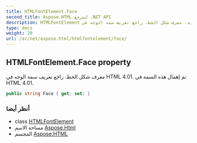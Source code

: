 ```yaml
---
title: HTMLFontElement.Face
second_title: Aspose.HTML لمرجع .NET API
description: HTMLFontElement ملكية. معرف شكل الخط. راجع تعريف سمة الوجه في HTML 4.01. تم إهمال هذه السمة في HTML 4.01.
type: docs
weight: 20
url: /ar/net/aspose.html/htmlfontelement/face/
---
```

## HTMLFontElement.Face property

معرف شكل الخط. راجع تعريف سمة الوجه في HTML 4.01. تم إهمال هذه السمة في HTML 4.01.

```csharp
public string Face { get; set; }
```

### أنظر أيضا

* class [HTMLFontElement](../)
* مساحة الاسم [Aspose.Html](../../htmlfontelement/)
* المجسم [Aspose.HTML](../../../)


